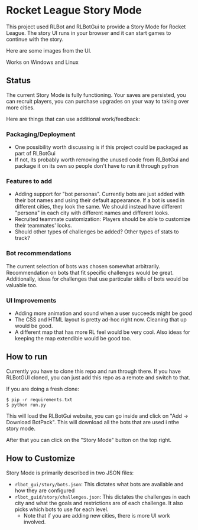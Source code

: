# Rocket League Story Mode

This project used RLBot and RLBotGui to provide a Story Mode for
Rocket League. The story UI runs in your browser and it can
start games to continue with the story.

Here are some images from the UI.


Works on Windows and Linux

## Status

The current Story Mode is fully functioning. Your saves are persisted,
you can recruit players, you can purchase upgrades on your way
to taking over more cities.

Here are things that can use additional work/feedback:

### Packaging/Deployment

- One possibility worth discussing is if this project could be packaged
as part of RLBotGui
- If not, its probably worth removing the unused code from RLBotGui and
package it on its own so people don't have to run it through python

### Features to add

- Adding support for "bot personas". Currently bots are just added
    with their bot names and using their default appearance. If a bot is
    used in different cities, they look the same. We should instead have 
    different "persona" in each city with different names and different looks.
- Recruited teammate customization: Players should be able to customize
    their teammates' looks.
- Should other types of challenges be added? Other types of stats to track?

### Bot recommendations

The current selection of bots was chosen somewhat arbitrarily. Recommendation
on bots that fit specific challenges would be great. Additionally, ideas
for challenges that use particular skills of bots would be valuable too.

### UI Improvements

- Adding more animation and sound when a user succeeds might be good
- The CSS and HTML layout is pretty ad-hoc right now. Cleaning that up
would be good.
- A different map that has more RL feel would be very cool. Also ideas
for keeping the map extendible would be good too.


## How to run

Currently you have to clone this repo and run through there. If you have 
RLBotGUI cloned, you can just add this repo as a remote and switch to that.

If you are doing a fresh clone:

```
$ pip -r requirements.txt
$ python run.py
```

This will load the RLBotGui website, you can go inside and click on "Add -> Download BotPack".
This will download all the bots that are used i nthe story mode.

After that you can click on the "Story Mode" button on the top right.


## How to Customize

Story Mode is primarily described in two JSON files:
  - `rlbot_gui/story/bots.json`: This dictates what bots are available and how they are configured
  - `rlbot_guid/story/challenges.json`: This dictates the challenges in each city
  and what the goals and restrictions are of each challenge. It also picks which
  bots to use for each level.
    - Note that if you are adding new cities, there is more UI work involved.
